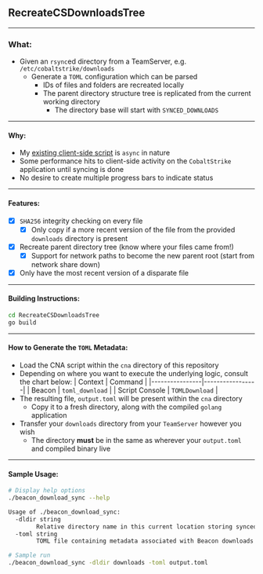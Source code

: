 ## RecreateCSDownloadsTree
---
### What:
- Given an `rsync`ed directory from a TeamServer, e.g. `/etc/cobaltstrike/downloads`
  - Generate a `TOML` configuration which can be parsed
    - IDs of files and folders are recreated locally
    - The parent directory structure tree is replicated from the current working directory
      - The directory base will start with `SYNCED_DOWNLOADS`
---
#### Why:
- My [existing client-side script](https://github.com/EspressoCake/BeaconDownloadSync) is `async` in nature
- Some performance hits to client-side activity on the `CobaltStrike` application until syncing is done
- No desire to create multiple progress bars to indicate status
---
#### Features:
- [x] `SHA256` integrity checking on every file
  - [x] Only copy if a more recent version of the file from the provided `downloads` directory is present
- [x] Recreate parent directory tree (know where your files came from!)
  - [x] Support for network paths to become the new parent root (start from network share down)
- [x] Only have the most recent version of a disparate file
---
#### Building Instructions:
```sh
cd RecreateCSDownloadsTree
go build
```
---
#### How to Generate the `TOML` Metadata:
- Load the CNA script within the `cna` directory of this repository
- Depending on where you want to execute the underlying logic, consult the chart below:
    | Context | Command  |
    |----------------|-----------------|
    | Beacon         | `toml_download` |
    | Script Console        | `TOMLDownload` |
- The resulting file, `output.toml` will be present within the `cna` directory
    - Copy it to a fresh directory, along with the compiled `golang` application
- Transfer your `downloads` directory from your `TeamServer` however you wish
  - The directory **must** be in the same as wherever your `output.toml` and compiled binary live
---
#### Sample Usage:
```sh
# Display help options
./beacon_download_sync --help

Usage of ./beacon_download_sync:
  -dldir string
        Relative directory name in this current location storing synced Beacon download files (default "downloads")
  -toml string
        TOML file containing metadata associated with Beacon downloads (default "downloads.toml")

# Sample run
./beacon_download_sync -dldir downloads -toml output.toml
```

